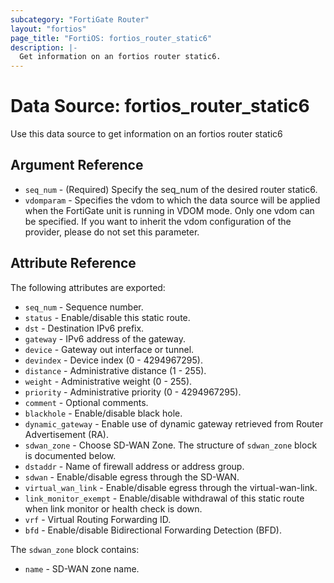 ```yaml
---
subcategory: "FortiGate Router"
layout: "fortios"
page_title: "FortiOS: fortios_router_static6"
description: |-
  Get information on an fortios router static6.
---
```


# Data Source: fortios_router_static6
Use this data source to get information on an fortios router static6

## Argument Reference

* `seq_num` - (Required) Specify the seq_num of the desired router static6.
* `vdomparam` - Specifies the vdom to which the data source will be applied when the FortiGate unit is running in VDOM mode. Only one vdom can be specified. If you want to inherit the vdom configuration of the provider, please do not set this parameter.


## Attribute Reference

The following attributes are exported:

* `seq_num` - Sequence number.
* `status` - Enable/disable this static route.
* `dst` - Destination IPv6 prefix.
* `gateway` - IPv6 address of the gateway.
* `device` - Gateway out interface or tunnel.
* `devindex` - Device index (0 - 4294967295).
* `distance` - Administrative distance (1 - 255).
* `weight` - Administrative weight (0 - 255).
* `priority` - Administrative priority (0 - 4294967295).
* `comment` - Optional comments.
* `blackhole` - Enable/disable black hole.
* `dynamic_gateway` - Enable use of dynamic gateway retrieved from Router Advertisement (RA).
* `sdwan_zone` - Choose SD-WAN Zone. The structure of `sdwan_zone` block is documented below.
* `dstaddr` - Name of firewall address or address group.
* `sdwan` - Enable/disable egress through the SD-WAN.
* `virtual_wan_link` - Enable/disable egress through the virtual-wan-link.
* `link_monitor_exempt` - Enable/disable withdrawal of this static route when link monitor or health check is down.
* `vrf` - Virtual Routing Forwarding ID.
* `bfd` - Enable/disable Bidirectional Forwarding Detection (BFD).

The `sdwan_zone` block contains:

* `name` - SD-WAN zone name.

